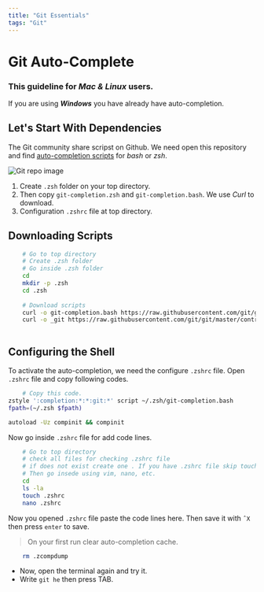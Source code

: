 ```yaml
---
title: "Git Essentials"
tags: "Git"
---
```


# Git Auto-Complete

### This guideline for **_Mac & Linux_** users.

If you are using **_Windows_** you have already have auto-completion.

## Let's Start With Dependencies

The Git community share scripst on Github. We need open this repository and find [auto-completion scripts](https://github.com/git/git/tree/master/contrib/completion) for _bash_ or _zsh_.

![Git repo image](https://res.cloudinary.com/practicaldev/image/fetch/s--5ZDerChi--/c_limit%2Cf_auto%2Cfl_progressive%2Cq_auto%2Cw_880/https://dev-to-uploads.s3.amazonaws.com/i/rmhmbalsdnnioli84awp.jpeg)

1.  Create `.zsh` folder on your top directory.
2.  Then copy `git-completion.zsh` and `git-completion.bash`. We use _Curl_ to download.
3.  Configuration `.zshrc` file at top directory.

## Downloading Scripts

```bash
    # Go to top directory
    # Create .zsh folder
    # Go inside .zsh folder
    cd
    mkdir -p .zsh
    cd .zsh
    
    # Download scripts
    curl -o git-completion.bash https://raw.githubusercontent.com/git/git/master/contrib/completion/git-completion.bash
    curl -o _git https://raw.githubusercontent.com/git/git/master/contrib/completion/git-completion.zsh
    
```

## Configuring the Shell

To activate the auto-completion, we need the configure `.zshrc` file. Open `.zshrc` file and copy following codes.

```bash
    # Copy this code.
zstyle ':completion:*:*:git:*' script ~/.zsh/git-completion.bash
fpath=(~/.zsh $fpath)

autoload -Uz compinit && compinit
```

Now go inside `.zshrc` file for add code lines.

```bash
    # Go to top directory
    # check all files for checking .zshrc file
    # if does not exist create one . If you have .zshrc file skip touch .zshrc part.
    # Then go insede using vim, nano, etc.
    cd
    ls -la
    touch .zshrc
    nano .zshrc
```

Now you opened `.zshrc` file paste the code lines here. Then save it with `ˆX` then press `enter` to save.

> On your first run clear auto-completion cache.

```bash
    rm .zcompdump
```

-   Now, open the terminal again and try it.
-   Write `git he` then press TAB.
